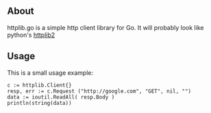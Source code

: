 
## About
httplib.go is a simple http client library for Go. It will probably look like python's [httplib2](http://code.google.com/p/httplib2/wiki/Examples)

## Usage

This is a small usage example:

    c := httplib.Client{}
    resp, err := c.Request ("http://google.com", "GET", nil, "")
    data := ioutil.ReadAll( resp.Body )
    println(string(data))


